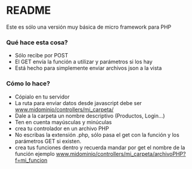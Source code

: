# README #

Este es sólo una versión muy básica de micro framework para PHP

### Qué hace esta cosa? ###

* Sólo recibe por POST
* El GET envía la función a utilizar y parámetros si los hay
* Está hecho para simplemente enviar archivos json a la vista

### Cómo lo hace? ###

* Cópialo en tu servidor
* La ruta para enviar datos desde javascript debe ser www.midominio/controllers/mi_carpeta/
* Dale a la carpeta un nombre descriptivo (Productos, Login...)
* Ten en cuenta mayúsculas y minúculas
* crea tu controlador en un archivo PHP
* No escribas la extensión .php, sólo pasa el get con la función y los parámetros GET si existen.
* crea tus funciones dentro y recuerda mandar por get el nombre de la función ejemplo www.midominio/controllers/mi_carpeta/archivoPHP?f=mi_funcion

